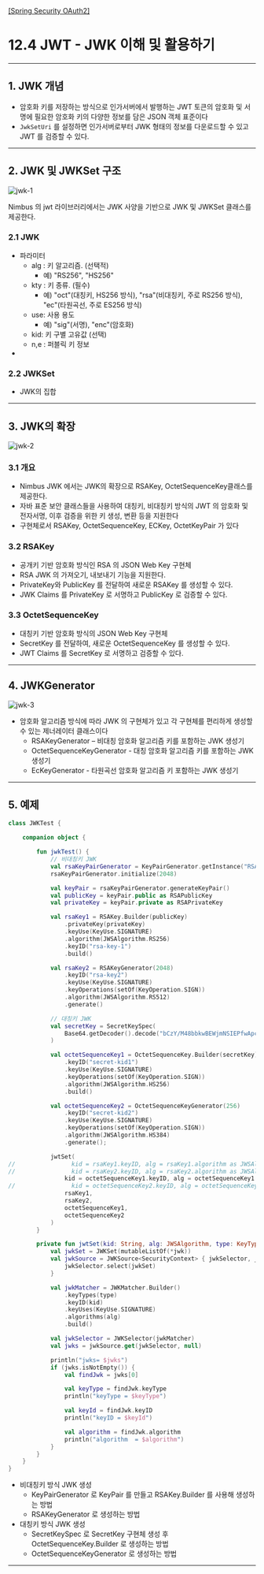 <nav>
    <a href="../.." target="_blank">[Spring Security OAuth2]</a>
</nav>

# 12.4 JWT - JWK 이해 및 활용하기

---

## 1. JWK 개념

- 암호화 키를 저장하는 방식으로 인가서버에서 발행하는 JWT 토큰의 암호화 및 서명에 필요한 암호화 키의 다양한 정보를 담은 JSON 객체 표준이다
- `JwkSetUri` 를 설정하면 인가서버로부터 JWK 형태의 정보를 다운로드할 수 있고 JWT 를 검증할 수 있다.

---

## 2. JWK 및 JWKSet 구조
![jwk-1](./imgs/jwk-1.png)

Nimbus 의 jwt 라이브러리에서는 JWK 사양을 기반으로 JWK 및 JWKSet 클래스를 제공한다.

### 2.1 JWK
- 파라미터
  - alg : 키 알고리즘. (선택적)
    - 예) "RS256", "HS256"
  - kty : 키 종류. (필수)
    - 예) "oct"(대칭키, HS256 방식), "rsa"(비대칭키, 주로 RS256 방식), "ec"(타원곡선, 주로 ES256 방식)
  - use: 사용 용도
    - 예) "sig"(서명), "enc"(암호화)
  - kid: 키 구별 고유값 (선택)
  - n,e : 퍼블릭 키 정보
- 

### 2.2 JWKSet
- JWK의 집합

---

## 3. JWK의 확장
![jwk-2](./imgs/jwk-2.png)


### 3.1 개요
- Nimbus JWK 에서는 JWK의 확장으로 RSAKey, OctetSequenceKey클래스를 제공한다.
- 자바 표준 보안 클래스들을 사용하여 대칭키, 비대칭키 방식의 JWT 의 암호화 및 전자서명, 이후 검증을 위한 키 생성, 변환 등을 지원한다
- 구현체로서 RSAKey, OctetSequenceKey, ECKey, OctetKeyPair 가 있다

### 3.2 RSAKey
- 공개키 기반 암호화 방식인 RSA 의 JSON Web Key 구현체
- RSA JWK 의 가져오기, 내보내기 기능을 지원한다.
- PrivateKey와 PublicKey 를 전달하여 새로운 RSAKey 를 생성할 수 있다.
- JWK Claims 를 PrivateKey 로 서명하고 PublicKey 로 검증할 수 있다.


### 3.3 OctetSequenceKey
- 대칭키 기반 암호화 방식의 JSON Web Key 구현체
- SecretKey 를 전달하여, 새로운 OctetSequenceKey 를 생성할 수 있다.
- JWT Claims 를 SecretKey 로 서명하고 검증할 수 있다.

---

## 4. JWKGenerator
![jwk-3](./imgs/jwk-3.png)

- 암호화 알고리즘 방식에 따라 JWK 의 구현체가 있고 각 구현체를 편리하게 생성할 수 있는 제너레이터 클래스이다
  - RSAKeyGenerator – 비대칭 암호화 알고리즘 키를 포함하는 JWK 생성기
  - OctetSequenceKeyGenerator - 대칭 암호화 알고리즘 키를 포함하는 JWK 생성기
  - EcKeyGenerator - 타원곡선 암호화 알고리즘 키 포함하는 JWK 생성기

---

## 5. 예제
```kotlin
class JWKTest {

    companion object {

        fun jwkTest() {
            // 비대칭키 JWK
            val rsaKeyPairGenerator = KeyPairGenerator.getInstance("RSA")
            rsaKeyPairGenerator.initialize(2048)

            val keyPair = rsaKeyPairGenerator.generateKeyPair()
            val publicKey = keyPair.public as RSAPublicKey
            val privateKey = keyPair.private as RSAPrivateKey

            val rsaKey1 = RSAKey.Builder(publicKey)
                .privateKey(privateKey)
                .keyUse(KeyUse.SIGNATURE)
                .algorithm(JWSAlgorithm.RS256)
                .keyID("rsa-key-1")
                .build()

            val rsaKey2 = RSAKeyGenerator(2048)
                .keyID("rsa-key2")
                .keyUse(KeyUse.SIGNATURE)
                .keyOperations(setOf(KeyOperation.SIGN))
                .algorithm(JWSAlgorithm.RS512)
                .generate()

            // 대칭키 JWK
            val secretKey = SecretKeySpec(
                Base64.getDecoder().decode("bCzY/M48bbkwBEWjmNSIEPfwApcvXOnkCxORBEbPr+4="), "AES"
            )

            val octetSequenceKey1 = OctetSequenceKey.Builder(secretKey)
                .keyID("secret-kid1")
                .keyUse(KeyUse.SIGNATURE)
                .keyOperations(setOf(KeyOperation.SIGN))
                .algorithm(JWSAlgorithm.HS256)
                .build()

            val octetSequenceKey2 = OctetSequenceKeyGenerator(256)
                .keyID("secret-kid2")
                .keyUse(KeyUse.SIGNATURE)
                .keyOperations(setOf(KeyOperation.SIGN))
                .algorithm(JWSAlgorithm.HS384)
                .generate();

            jwtSet(
//                kid = rsaKey1.keyID, alg = rsaKey1.algorithm as JWSAlgorithm, type = rsaKey1.keyType,
//                kid = rsaKey2.keyID, alg = rsaKey2.algorithm as JWSAlgorithm, type = rsaKey2.keyType,
                kid = octetSequenceKey1.keyID, alg = octetSequenceKey1.algorithm as JWSAlgorithm, type = octetSequenceKey1.keyType,
//                kid = octetSequenceKey2.keyID, alg = octetSequenceKey2.algorithm as JWSAlgorithm, type = octetSequenceKey2.keyType,
                rsaKey1,
                rsaKey2,
                octetSequenceKey1,
                octetSequenceKey2
            )
        }

        private fun jwtSet(kid: String, alg: JWSAlgorithm, type: KeyType, vararg jwk: JWK) {
            val jwkSet = JWKSet(mutableListOf(*jwk))
            val jwkSource = JWKSource<SecurityContext> { jwkSelector, _ ->
                jwkSelector.select(jwkSet)
            }

            val jwkMatcher = JWKMatcher.Builder()
                .keyTypes(type)
                .keyID(kid)
                .keyUses(KeyUse.SIGNATURE)
                .algorithms(alg)
                .build()

            val jwkSelector = JWKSelector(jwkMatcher)
            val jwks = jwkSource.get(jwkSelector, null)

            println("jwks= $jwks")
            if (jwks.isNotEmpty()) {
                val findJwk = jwks[0]

                val keyType = findJwk.keyType
                println("keyType = $keyType")

                val keyId = findJwk.keyID
                println("keyID = $keyId")

                val algorithm = findJwk.algorithm
                println("algorithm  = $algorithm")
            }
        }
    }
}
```
- 비대칭키 방식 JWK 생성
  - KeyPairGenerator 로 KeyPair 를 만들고 RSAKey.Builder 를 사용해 생성하는 방법
  - RSAKeyGenerator 로 생성하는 방법
- 대칭키 방식 JWK 생성
  - SecretKeySpec 로 SecretKey 구현체 생성 후 OctetSequenceKey.Builder 로 생성하는 방법
  - OctetSequenceKeyGenerator 로 생성하는 방법

---
